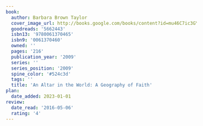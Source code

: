 ```yaml
---
book:
  author: Barbara Brown Taylor
  cover_image_url: http://books.google.com/books/content?id=mu46C7ic3GYC&printsec=frontcover&img=1&zoom=1&edge=curl&source=gbs_api
  goodreads: '5662443'
  isbn13: '9780061370465'
  isbn9: '0061370460'
  owned: ''
  pages: '216'
  publication_year: '2009'
  series: ''
  series_position: '2009'
  spine_color: '#524c3d'
  tags: ''
  title: 'An Altar in the World: A Geography of Faith'
plan:
  date_added: 2023-01-01
review:
  date_read: '2016-05-06'
  rating: '4'
---
```

